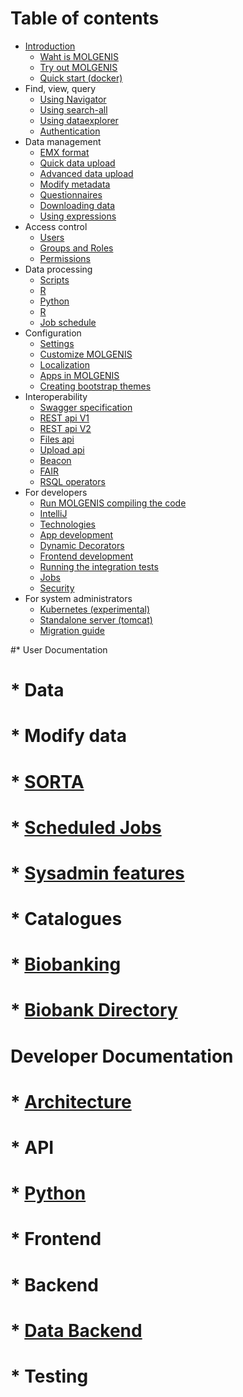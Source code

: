 # Table of contents

* [Introduction](README.md)
  * [Waht is MOLGENIS]()
  * [Try out MOLGENIS](try_out_molgenis/guide-try-out-molgenis.md)
  * [Quick start \(docker\)](install_molgenis/guide-docker.md)
* Find, view, query
  * [Using Navigator](user_documentation/finding-data/guide-navigator.md)
  * [Using search-all](user_documentation/finding-data/guide-search.md)
  * [Using dataexplorer](user_documentation/finding-data/guide-explore.md)
  * [Authentication](user_documentation/admin-features/security/guide-authentication.md)
* Data management
  * [EMX format](user_documentation/import-data/ref-emx.md)
  * [Quick data upload](user_documentation/import-data/guide-quick-upload.md)
  * [Advanced data upload](user_documentation/import-data/guide-upload.md)
  * [Modify metadata](user_documentation/modify-data/guide-metadata-manager.md)
  * [Questionnaires](user_documentation/guide-questionnaire.md)
  * [Downloading data](user_documentation/modify-data/guide-emx-download.md)
  * [Using expressions](user_documentation/modify-data/ref-expressions.md)
* Access control
  * [Users](user_documentation/admin-features/security/guide-user-management.md)
  * [Groups and Roles](user_documentation/admin-features/security/guide-groups-roles.md)
  * [Permissions](user_documentation/admin-features/security/guide-permission-manager.md)
* Data processing
  * [Scripts](user_documentation/scripts/guide-scripts.md)
  * [R](user_documentation/scripts/guide-R.md)
  * [Python](user_documentation/scripts/guide-python.md)
  * [R](developer_documentation/ref-R.md) 
  * [Job schedule](user_documentation/scripts/guide-schedule.md)
* Configuration
  * [Settings](user_documentation/admin-features/guide-settings.md)
  * [Customize MOLGENIS](user_documentation/admin-features/guide-customize.md)
  * [Localization](user_documentation/import-data/guide-l10n.md)
  * [Apps in MOLGENIS](user_documentation/admin-features/guide-app-manager.md)
  * [Creating bootstrap themes](developer_documentation/creating-themes.md)
* Interoperability
  * [Swagger specification](developer_documentation/ref-swagger.md)
  * [REST api V1](developer_documentation/ref-rest.md)
  * [REST api V2](developer_documentation/ref-rest2.md)     
  * [Files api](developer_documentation/ref-api-files.md)
  * [Upload api](developer_documentation/ref-upload.md)
  * [Beacon](developer_documentation/beacon.md)
  * [FAIR](developer_documentation/guide-fair.md)
  * [RSQL operators](developer_documentation/ref-RSQL.md)  
* For developers
  * [Run MOLGENIS compiling the code](install_molgenis/guide-local-compile.md)
  * [IntelliJ](developer_documentation/intellij.md)
  * [Technologies](developer_documentation/technologies.md)
  * [App development](developer_documentation/app-development.md)
  * [Dynamic Decorators](developer_documentation/dynamic-decorators.md)
  * [Frontend development](developer_documentation/frontend-development.md)  
  * [Running the integration tests](developer_documentation/integration-tests.md)
  * [Jobs](developer_documentation/jobs.md)
  * [Security](developer_documentation/security.md)
* For system administrators
  * [Kubernetes \(experimental\)](install_molgenis/guide-kubernetes.md)
  * [Standalone server \(tomcat\)](install_molgenis/guide-standalone-server.md)
  * [Migration guide](migrate_molgenis/guide-migration.md)
   

#* User Documentation
#  * Data
#    * Modify data      
#      * [SORTA](user_documentation/modify-data/guide-SORTA.md)
#    * [Scheduled Jobs](user_documentation/modify-data/guide-schedule.md)
#  * [Sysadmin features](user_documentation/sysadmin-features.md)
#  * Catalogues
#    * [Biobanking](user_documentation/catalogues/biobanking.md)
#      * [Biobank Directory](user_documentation/catalogues/biobank-directory.md)
 
# Developer Documentation
#  * [Architecture](developer_documentation/architecture.md)
#    * API
#      * [Python](developer_documentation/ref-python.md)
#  * Frontend
#    
#  * Backend  
#    * [Data Backend](developer_documentation/backend.md)
#  * Testing
    
